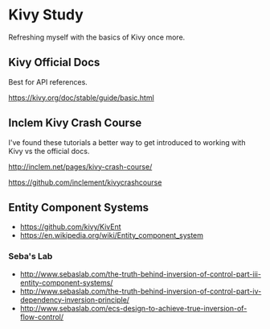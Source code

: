 Kivy Study
==========

Refreshing myself with the basics of Kivy once more.


## Kivy Official Docs

Best for API references.

https://kivy.org/doc/stable/guide/basic.html


## Inclem Kivy Crash Course

I've found these tutorials a better way to get introduced to working with Kivy
vs the official docs.

http://inclem.net/pages/kivy-crash-course/

https://github.com/inclement/kivycrashcourse


## Entity Component Systems

- https://github.com/kivy/KivEnt
- https://en.wikipedia.org/wiki/Entity_component_system

### Seba's Lab

- http://www.sebaslab.com/the-truth-behind-inversion-of-control-part-iii-entity-component-systems/
- http://www.sebaslab.com/the-truth-behind-inversion-of-control-part-iv-dependency-inversion-principle/
- http://www.sebaslab.com/ecs-design-to-achieve-true-inversion-of-flow-control/
